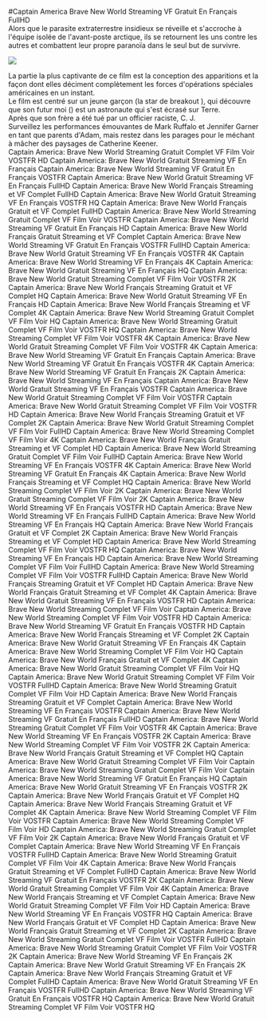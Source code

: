 #Captain America Brave New World Streaming VF Gratuit En Français FullHD  
Alors que le parasite extraterrestre insidieux se réveille et s'accroche à l'équipe isolée de l'avant-poste arctique, ils se retournent les uns contre les autres et combattent leur propre paranoïa dans le seul but de survivre.  
  
[![](https://i.imgur.com/qSNzIqt.png)](https://movie.rssnews.media/ZbrxOHY.php)  
  
La partie la plus captivante de ce film est la conception des apparitions et la façon dont elles déciment complètement les forces d'opérations spéciales américaines en un instant.  
Le film est centré sur un jeune garçon (la star de breakout ), qui découvre que son futur moi () est un astronaute qui s'est écrasé sur Terre.  
Après que son frère a été tué par un officier raciste, C. J.  
Surveillez les performances émouvantes de Mark Ruffalo et Jennifer Garner en tant que parents d'Adam, mais restez dans les parages pour le méchant à mâcher des paysages de Catherine Keener.  
Captain America: Brave New World Streaming Gratuit Complet VF Film Voir VOSTFR HD
Captain America: Brave New World Gratuit Streaming VF En Français
Captain America: Brave New World Streaming VF Gratuit En Français VOSTFR
Captain America: Brave New World Gratuit Streaming VF En Français FullHD
Captain America: Brave New World Français Streaming et VF Complet FullHD
Captain America: Brave New World Gratuit Streaming VF En Français VOSTFR HQ
Captain America: Brave New World Français Gratuit et VF Complet FullHD
Captain America: Brave New World Streaming Gratuit Complet VF Film Voir VOSTFR
Captain America: Brave New World Streaming VF Gratuit En Français HD
Captain America: Brave New World Français Gratuit Streaming et VF Complet
Captain America: Brave New World Streaming VF Gratuit En Français VOSTFR FullHD
Captain America: Brave New World Gratuit Streaming VF En Français VOSTFR 4K
Captain America: Brave New World Streaming VF En Français 4K
Captain America: Brave New World Gratuit Streaming VF En Français HQ
Captain America: Brave New World Gratuit Streaming Complet VF Film Voir VOSTFR 2K
Captain America: Brave New World Français Streaming Gratuit et VF Complet HQ
Captain America: Brave New World Gratuit Streaming VF En Français HD
Captain America: Brave New World Français Streaming et VF Complet 4K
Captain America: Brave New World Streaming Gratuit Complet VF Film Voir HQ
Captain America: Brave New World Streaming Gratuit Complet VF Film Voir VOSTFR HQ
Captain America: Brave New World Streaming Complet VF Film Voir VOSTFR 4K
Captain America: Brave New World Gratuit Streaming Complet VF Film Voir VOSTFR 4K
Captain America: Brave New World Streaming VF Gratuit En Français
Captain America: Brave New World Streaming VF Gratuit En Français VOSTFR 4K
Captain America: Brave New World Streaming VF Gratuit En Français 2K
Captain America: Brave New World Streaming VF En Français
Captain America: Brave New World Gratuit Streaming VF En Français VOSTFR
Captain America: Brave New World Gratuit Streaming Complet VF Film Voir VOSTFR
Captain America: Brave New World Gratuit Streaming Complet VF Film Voir VOSTFR HD
Captain America: Brave New World Français Streaming Gratuit et VF Complet 2K
Captain America: Brave New World Gratuit Streaming Complet VF Film Voir FullHD
Captain America: Brave New World Streaming Complet VF Film Voir 4K
Captain America: Brave New World Français Gratuit Streaming et VF Complet HD
Captain America: Brave New World Streaming Gratuit Complet VF Film Voir FullHD
Captain America: Brave New World Streaming VF En Français VOSTFR 4K
Captain America: Brave New World Streaming VF Gratuit En Français 4K
Captain America: Brave New World Français Streaming et VF Complet HQ
Captain America: Brave New World Streaming Complet VF Film Voir 2K
Captain America: Brave New World Gratuit Streaming Complet VF Film Voir 2K
Captain America: Brave New World Streaming VF En Français VOSTFR HD
Captain America: Brave New World Streaming VF En Français FullHD
Captain America: Brave New World Streaming VF En Français HQ
Captain America: Brave New World Français Gratuit et VF Complet 2K
Captain America: Brave New World Français Streaming et VF Complet HD
Captain America: Brave New World Streaming Complet VF Film Voir VOSTFR HQ
Captain America: Brave New World Streaming VF En Français HD
Captain America: Brave New World Streaming Complet VF Film Voir FullHD
Captain America: Brave New World Streaming Complet VF Film Voir VOSTFR FullHD
Captain America: Brave New World Français Streaming Gratuit et VF Complet HD
Captain America: Brave New World Français Gratuit Streaming et VF Complet 4K
Captain America: Brave New World Gratuit Streaming VF En Français VOSTFR HD
Captain America: Brave New World Streaming Complet VF Film Voir
Captain America: Brave New World Streaming Complet VF Film Voir VOSTFR HD
Captain America: Brave New World Streaming VF Gratuit En Français VOSTFR HD
Captain America: Brave New World Français Streaming et VF Complet 2K
Captain America: Brave New World Gratuit Streaming VF En Français 4K
Captain America: Brave New World Streaming Complet VF Film Voir HQ
Captain America: Brave New World Français Gratuit et VF Complet 4K
Captain America: Brave New World Gratuit Streaming Complet VF Film Voir HQ
Captain America: Brave New World Gratuit Streaming Complet VF Film Voir VOSTFR FullHD
Captain America: Brave New World Streaming Gratuit Complet VF Film Voir HD
Captain America: Brave New World Français Streaming Gratuit et VF Complet
Captain America: Brave New World Streaming VF En Français VOSTFR
Captain America: Brave New World Streaming VF Gratuit En Français FullHD
Captain America: Brave New World Streaming Gratuit Complet VF Film Voir VOSTFR 4K
Captain America: Brave New World Streaming VF En Français VOSTFR 2K
Captain America: Brave New World Streaming Complet VF Film Voir VOSTFR 2K
Captain America: Brave New World Français Gratuit Streaming et VF Complet HQ
Captain America: Brave New World Gratuit Streaming Complet VF Film Voir
Captain America: Brave New World Streaming Gratuit Complet VF Film Voir
Captain America: Brave New World Streaming VF Gratuit En Français HQ
Captain America: Brave New World Gratuit Streaming VF En Français VOSTFR 2K
Captain America: Brave New World Français Gratuit et VF Complet HQ
Captain America: Brave New World Français Streaming Gratuit et VF Complet 4K
Captain America: Brave New World Streaming Complet VF Film Voir VOSTFR
Captain America: Brave New World Streaming Complet VF Film Voir HD
Captain America: Brave New World Streaming Gratuit Complet VF Film Voir 2K
Captain America: Brave New World Français Gratuit et VF Complet
Captain America: Brave New World Streaming VF En Français VOSTFR FullHD
Captain America: Brave New World Streaming Gratuit Complet VF Film Voir 4K
Captain America: Brave New World Français Gratuit Streaming et VF Complet FullHD
Captain America: Brave New World Streaming VF Gratuit En Français VOSTFR 2K
Captain America: Brave New World Gratuit Streaming Complet VF Film Voir 4K
Captain America: Brave New World Français Streaming et VF Complet
Captain America: Brave New World Gratuit Streaming Complet VF Film Voir HD
Captain America: Brave New World Streaming VF En Français VOSTFR HQ
Captain America: Brave New World Français Gratuit et VF Complet HD
Captain America: Brave New World Français Gratuit Streaming et VF Complet 2K
Captain America: Brave New World Streaming Gratuit Complet VF Film Voir VOSTFR FullHD
Captain America: Brave New World Streaming Gratuit Complet VF Film Voir VOSTFR 2K
Captain America: Brave New World Streaming VF En Français 2K
Captain America: Brave New World Gratuit Streaming VF En Français 2K
Captain America: Brave New World Français Streaming Gratuit et VF Complet FullHD
Captain America: Brave New World Gratuit Streaming VF En Français VOSTFR FullHD
Captain America: Brave New World Streaming VF Gratuit En Français VOSTFR HQ
Captain America: Brave New World Gratuit Streaming Complet VF Film Voir VOSTFR HQ
